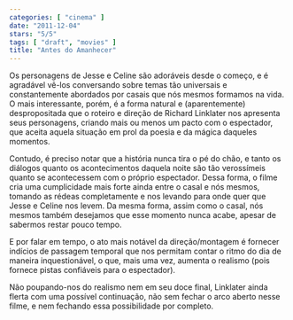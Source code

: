 ```yaml
---
categories: [ "cinema" ]
date: "2011-12-04"
stars: "5/5"
tags: [ "draft", "movies" ]
title: "Antes do Amanhecer"
---
```

Os personagens de Jesse e Celine são adoráveis desde o começo,
e é agradável vê-los conversando sobre temas tão universais
e constantemente abordados por casais que nós mesmos formamos na
vida. O mais interessante, porém, é a forma natural e (aparentemente)
despropositada que o roteiro e direção de Richard Linklater nos
apresenta seus personagens, criando mais ou menos um pacto com o
espectador, que aceita aquela situação em prol da poesia e da mágica
daqueles momentos.

Contudo, é preciso notar que a história nunca tira o pé do chão,
e tanto os diálogos quanto os acontecimentos daquela noite são tão
verossímeis quanto se acontecessem com o próprio espectador. Dessa
forma, o filme cria uma cumplicidade mais forte ainda entre o casal e
nós mesmos, tomando as rédeas completamente e nos levando para onde
quer que Jesse e Celine nos levem. Da mesma forma, assim como o casal,
nós mesmos também desejamos que esse momento nunca acabe, apesar de
sabermos restar pouco tempo.

E por falar em tempo, o ato mais notável da direção/montagem é
fornecer indícios de passagem temporal que nos permitam contar o ritmo
do dia de maneira inquestionável, o que, mais uma vez, aumenta o realismo
(pois fornece pistas confiáveis para o espectador).

Não poupando-nos do realismo nem em seu doce final, Linklater ainda
flerta com uma possível continuação, não sem fechar o arco aberto
nesse filme, e nem fechando essa possibilidade por completo.

